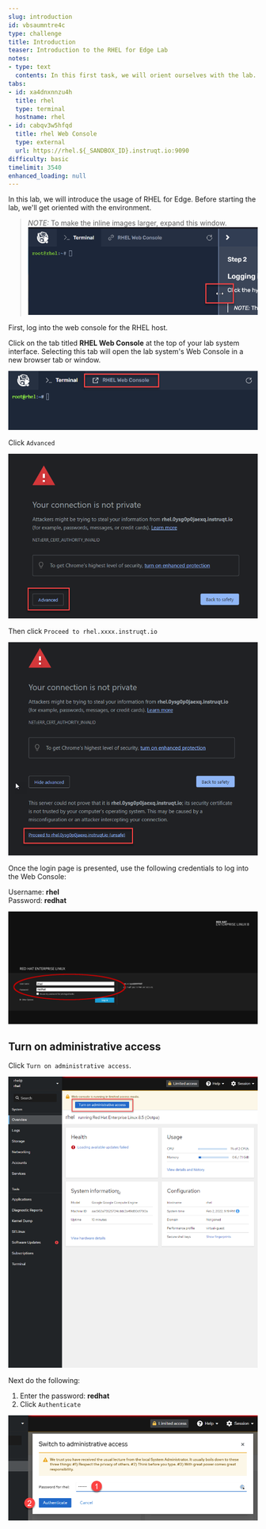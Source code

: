 ```yaml
---
slug: introduction
id: vbsaumntre4c
type: challenge
title: Introduction
teaser: Introduction to the RHEL for Edge Lab
notes:
- type: text
  contents: In this first task, we will orient ourselves with the lab.
tabs:
- id: xa4dnxnnzu4h
  title: rhel
  type: terminal
  hostname: rhel
- id: cabqv3w5hfqd
  title: rhel Web Console
  type: external
  url: https://rhel.${_SANDBOX_ID}.instruqt.io:9090
difficulty: basic
timelimit: 3540
enhanced_loading: null
---
```

In this lab, we will introduce the usage of RHEL for Edge. Before starting the lab, we'll get oriented with the environment.

>_NOTE:_ To make the inline images larger, expand this window. ![Menu Slider](../assets/slider.png)

First, log into the web console for the RHEL host.

Click on the tab titled **RHEL Web Console** at the top of  your lab system interface. Selecting this tab will open the lab system's Web Console in a
new browser tab or window.

![web console](../assets/pop-out-2.png)

Click `Advanced`

![Connection not private](../assets/connection-not-private.png)

Then click `Proceed to rhel.xxxx.instruqt.io`

![Proceed](../assets/proceed.png)

Once the login page is presented, use the following credentials to log into the Web Console:

Username: **rhel**\
Password: **redhat**

![Web Console Login](../assets/Web-console-login.png)

## Turn on administrative access

Click `Turn on administrative access`.

![admin access](../assets/turn-on-admin.png)

Next do the following:

1) Enter the password: **redhat**
2) Click `Authenticate`

![auth](../assets/auth.png)

